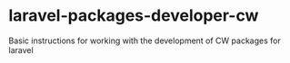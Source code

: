 # laravel-packages-developer-cw
Basic instructions for working with the development of CW packages for laravel
